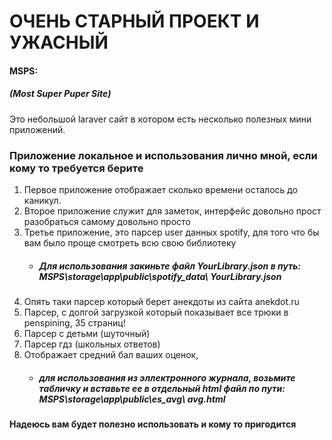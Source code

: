 # ОЧЕНЬ СТАРНЫЙ ПРОЕКТ И УЖАСНЫЙ
#### MSPS: 
##### (Most Super Puper Site)

Это небольшой laraver сайт в котором есть несколько полезных мини приложений.
### Приложение локальное и использования лично мной, если кому то требуется берите
1. Первое приложение отображает сколько времени осталось до каникул.
2. Второе приложение служит для заметок, интерфейс довольно прост разобраться самому довольно просто
3. Третье приложение, это парсер user данных spotify, для того что бы вам было проще смотреть всю свою библиотеку
    - ##### Для использования закиньте файл YourLibrary.json в путь: MSPS\storage\app\public\spotify_data\ **YourLibrary.json**
4. Опять таки парсер который берет анекдоты из сайта anekdot.ru
5. Парсер, с долгой загрузкой который показывает все трюки в penspining, 35 страниц!
6. Парсер с детьми (шуточный)
7. Парсер гдз (школьных ответов)
8. Отображает средний бал ваших оценок, 
    - ##### для использования из эллектронного журнала, возьмите табличку и вставьте ее в отдельный html файл по пути: MSPS\storage\app\public\es_avg\ **avg.html**

#### Надеюсь вам будет полезно использовать и кому то пригодится
